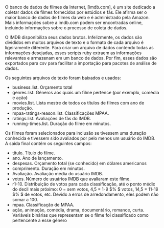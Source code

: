 O banco de dados de filmes da Internet, [imdb.com], é um site dedicado a coletar dados de filmes fornecidos por estúdios e fãs. Ele afirma ser o maior banco de dados de filmes da web e é administrado pela Amazon. Mais informações sobre a imdb.com podem ser encontradas online, incluindo informações sobre o processo de coleta de dados.

O IMDB disponibiliza seus dados brutos. Infelizmente, os dados são divididos em muitos arquivos de texto e o formato de cada arquivo é ligeiramente diferente. Para criar um arquivo de dados contendo todas as informações desejadas, esses scripts ruby ​​extraem as informações relevantes e armazenam em um banco de dados. Por fim, esses dados são exportados para csv para facilitar a importação para pacotes de análise de dados.

Os seguintes arquivos de texto foram baixados e usados:

* business.list. Orçamento total
* genres.list. Gêneros aos quais um filme pertence (por exemplo, comédia e ação)
* movies.list. Lista mestre de todos os títulos de filmes com ano de produção.
* mpaa-ratings-reason.list. Classificações MPAA.
* ratings.list. Avaliações de fãs do IMDB.
* running-times.list. Duração do filme em minutos.

Os filmes foram selecionados para inclusão se tivessem uma duração conhecida e tivessem sido avaliados por pelo menos um usuário do IMDB. A saída final contém os seguintes campos:

* título. Título do filme.
* ano. Ano de lançamento.
* despesas. Orçamento total (se conhecido) em dólares americanos
* comprimento. Duração em minutos.
* Avaliação. Avaliação média do usuário IMDB.
* votos. Número de usuários IMDB que avaliaram este filme.
* r1-10. Distribuição de votos para cada classificação, até o ponto médio do decil mais próximo: 0 = sem votos, 4,5 = 1-9 $% $ votos, 14,5 = 11-19 $% $ de votos, etc. Devido a erros de arredondamento, eles podem não somar a 100.
* mpaa. Classificação de MPAA.
* ação, animação, comédia, drama, documentário, romance, curta. Variáveis ​​binárias que representam se o filme foi classificado como pertencente a esse gênero
